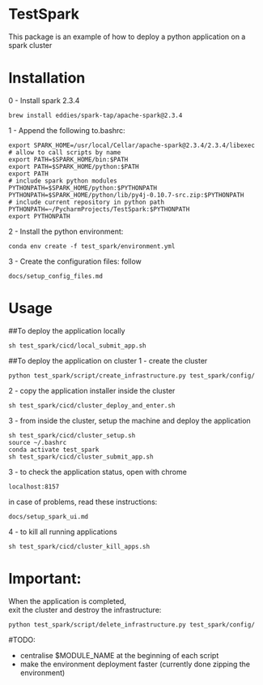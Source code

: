 # TestSpark
This package is an example of how to deploy 
a python application on a spark cluster

# Installation
0 - Install spark 2.3.4 
```
brew install eddies/spark-tap/apache-spark@2.3.4
```

1 - Append the following to.bashrc:
```
export SPARK_HOME=/usr/local/Cellar/apache-spark@2.3.4/2.3.4/libexec
# allow to call scripts by name
export PATH=$SPARK_HOME/bin:$PATH
export PATH=$SPARK_HOME/python:$PATH
export PATH
# include spark python modules
PYTHONPATH=$SPARK_HOME/python:$PYTHONPATH
PYTHONPATH=$SPARK_HOME/python/lib/py4j-0.10.7-src.zip:$PYTHONPATH
# include current repository in python path
PYTHONPATH=~/PycharmProjects/TestSpark:$PYTHONPATH 
export PYTHONPATH
```

2 - Install the python environment:
```
conda env create -f test_spark/environment.yml
```
3 - Create the configuration files: follow 
```
docs/setup_config_files.md
```

# Usage
##To deploy the application locally
```
sh test_spark/cicd/local_submit_app.sh
```

##To deploy the application on cluster
1 - create the cluster
```
python test_spark/script/create_infrastructure.py test_spark/config/
```
2 - copy the application installer inside the cluster
```
sh test_spark/cicd/cluster_deploy_and_enter.sh
```
3 - from inside the cluster, setup the machine and deploy the application
```
sh test_spark/cicd/cluster_setup.sh
source ~/.bashrc
conda activate test_spark 
sh test_spark/cicd/cluster_submit_app.sh
```

3 - to check the application status, open with chrome
```
localhost:8157
```
in case of problems, read these instructions: 
```
docs/setup_spark_ui.md
```

4 - to kill all running applications
```
sh test_spark/cicd/cluster_kill_apps.sh
```

# Important:
When the application is completed,  
exit the cluster and destroy the infrastructure:
```
python test_spark/script/delete_infrastructure.py test_spark/config/
```

#TODO:
- centralise $MODULE_NAME at the beginning of each script
- make the environment deployment faster (currently done zipping the environment)